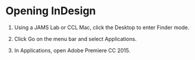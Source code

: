 # Opening InDesign

1. Using a JAMS Lab or CCL Mac, click the Desktop to enter Finder mode.

2. Click Go on the menu bar and select Applications.

3. In Applications, open Adobe Premiere CC 2015.


